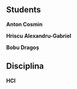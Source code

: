 ## Students
<p> <b>Anton Cosmin </b> </p>
<p> <b>Hriscu Alexandru-Gabriel </b> </p>
<p> <b>Bobu Dragoș</b> </p>

## Disciplina
<p> <b>HCI </b> </p>
